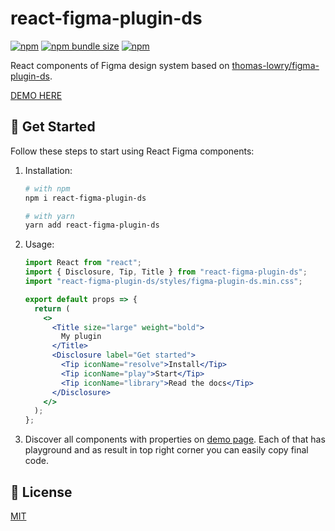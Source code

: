 # react-figma-plugin-ds

[![npm](https://img.shields.io/npm/v/react-figma-plugin-ds?logo=npm&cacheSeconds=1800)](https://www.npmjs.com/package/react-figma-plugin-ds)
[![npm bundle size](https://img.shields.io/bundlephobia/minzip/react-figma-plugin-ds?cacheSeconds=1800)](https://www.npmjs.com/package/react-figma-plugin-ds)
[![npm](https://img.shields.io/npm/dt/react-figma-plugin-ds?cacheSeconds=1800)](https://www.npmjs.com/package/react-figma-plugin-ds)

React components of Figma design system based on [thomas-lowry/figma-plugin-ds](https://github.com/thomas-lowry/figma-plugin-ds).

[DEMO HERE](https://alexandrtovmach.github.io/react-figma-plugin-ds/)

## 🚀 Get Started

Follow these steps to start using React Figma components:

1. Installation:

   ```sh
   # with npm
   npm i react-figma-plugin-ds

   # with yarn
   yarn add react-figma-plugin-ds
   ```

2. Usage:

   ```jsx
   import React from "react";
   import { Disclosure, Tip, Title } from "react-figma-plugin-ds";
   import "react-figma-plugin-ds/styles/figma-plugin-ds.min.css";

   export default props => {
     return (
       <>
         <Title size="large" weight="bold">
           My plugin
         </Title>
         <Disclosure label="Get started">
           <Tip iconName="resolve">Install</Tip>
           <Tip iconName="play">Start</Tip>
           <Tip iconName="library">Read the docs</Tip>
         </Disclosure>
       </>
     );
   };
   ```
3. Discover all components with properties on [demo page](https://alexandrtovmach.github.io/react-figma-plugin-ds/). Each of that has playground and as result in top right corner you can easily copy final code.

## 📝 License

[MIT](https://github.com/alexandrtovmach/react-figma-plugin-ds/blob/master/LICENSE)
